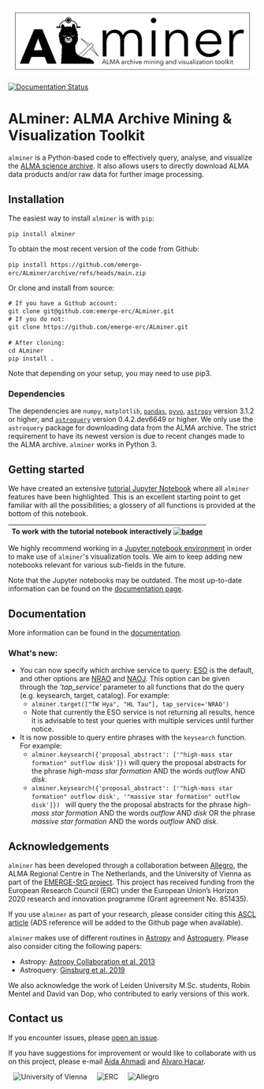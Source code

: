 <img src="images/ALminer_logo_header.jpg" alt="ALminer" align="center"/>

[![Documentation Status](https://readthedocs.org/projects/alminer/badge/?version=latest)](https://alminer.readthedocs.io/en/latest/?badge=latest)

# ALminer: ALMA Archive Mining & Visualization Toolkit

`alminer` is a Python-based code to effectively query, analyse, and visualize the [ALMA science archive](https://almascience.eso.org/aq/). It also allows users to directly download ALMA data products and/or raw data for further image processing.

## Installation

The easiest way to install `alminer` is with `pip`:

```pip install alminer```

To obtain the most recent version of the code from Github:

```pip install https://github.com/emerge-erc/ALminer/archive/refs/heads/main.zip```

Or clone and install from source:
```
# If you have a Github account:
git clone git@github.com:emerge-erc/ALminer.git
# If you do not:
git clone https://github.com/emerge-erc/ALminer.git

# After cloning:
cd ALminer
pip install .
```

Note that depending on your setup, you may need to use pip3.

### Dependencies

The dependencies are `numpy`, `matplotlib`, [`pandas`](https://pandas.pydata.org/), [`pyvo`](https://pyvo.readthedocs.io/en/latest/), [`astropy`](https://www.astropy.org/) version 3.1.2 or higher, and [`astroquery`](https://astroquery.readthedocs.io/en/latest/) version 0.4.2.dev6649 or higher. We only use the `astroquery` package for downloading data from the ALMA archive. The strict requirement to have its newest version is due to recent changes made to the ALMA archive. `alminer` works in Python 3. 


## Getting started

We have created an extensive [tutorial Jupyter Notebook](https://nbviewer.jupyter.org/github/emerge-erc/ALminer/blob/main/notebooks/tutorial/ALminer_tutorial.ipynb?flush_cache=True) where all `alminer` features have been highlighted. This is an excellent starting point to get familiar with all the possibilities; a glossery of all functions is provided at the bottom of this notebook. 

|  To work with the tutorial notebook interactively [![badge](images/Binder_badge.svg)](https://mybinder.org/v2/gh/emerge-erc/ALminer/main?urlpath=/tree/notebooks/tutorial/ALminer_tutorial.ipynb) |
|------|

We highly recommend working in a [Jupyter notebook environment](https://jupyter.org/install) in order to make use of `alminer`'s visualization tools. We aim to keep adding new notebooks relevant for various sub-fields in the future.

Note that the Jupyter notebooks may be outdated. The most up-to-date information can be found on the [documentation page](https://alminer.readthedocs.io/en/latest/?badge=latest).

## Documentation

More information can be found in the [documentation](https://alminer.readthedocs.io/en/latest/?badge=latest).

### What's new:

- You can now specify which archive service to query: [ESO](https://almascience.eso.org/tap) is the default, and other options are [NRAO](https://almascience.nrao.edu/tap) and [NAOJ](https://almascience.nrao.edu/tap). This option can be given through the *'tap_service'* parameter to all functions that do the query (e.g. keysearch, target, catalog). For example:
  - ```alminer.target(["TW Hya", "HL Tau"], tap_service='NRAO')```
  - Note that currently the ESO service is not returning all results, hence it is advisable to test your queries with multiple services until further notice.
- It is now possible to query entire phrases with the `keysearch` function. For example:
  - ```alminer.keysearch({'proposal_abstract': ['"high-mass star formation" outflow disk']})``` will query the proposal abstracts for the phrase *high-mass star formation* AND the words *outflow* AND *disk*.
  - ```alminer.keysearch({'proposal_abstract': ['"high-mass star formation" outflow disk', '"massive star formation" outflow disk']}) ``` will query the the proposal abstracts for the phrase *high-mass star formation* AND the words *outflow* AND *disk* OR the phrase *massive star formation* AND the words *outflow* AND *disk*.

## Acknowledgements

`alminer` has been developed through a collaboration between [Allegro](https://www.alma-allegro.nl/), the ALMA Regional Centre in The Netherlands, and the University of Vienna as part of the [EMERGE-StG project](https://emerge.alvarohacar.com). This project has received funding from the European Research Council (ERC) under the European Union’s Horizon 2020 research and innovation programme (Grant agreement No. 851435).

If you use `alminer` as part of your research, please consider citing this [ASCL article](https://ascl.net/code/v/2971) (ADS reference will be added to the Github page when available).

 `alminer` makes use of different routines in [Astropy](https://www.astropy.org/) and [Astroquery](https://astroquery.readthedocs.io/en/latest/). Please also consider citing the following papers:
- Astropy: [Astropy Collaboration et al. 2013](https://ui.adsabs.harvard.edu/abs/2013A%26A...558A..33A/abstract) <br>
- Astroquery: [Ginsburg et al. 2019](https://ui.adsabs.harvard.edu/abs/2019AJ....157...98G/abstract)

We also acknowledge the work of Leiden University M.Sc. students, Robin Mentel and David van Dop, who contributed to early versions of this work. 

## Contact us

If you encounter issues, please [open an issue](https://github.com/emerge-erc/ALminer/issues). 

If you have suggestions for improvement or would like to collaborate with us on this project, please e-mail [Aida Ahmadi](mailto:aahmadi@strw.leidenuniv.nl) and [Alvaro Hacar](mailto:alvaro.hacar@univie.ac.at).

<img src="images/UniVie_logo.jpg" alt="University of Vienna" width= "280px" hspace="10px"/><img src="images/ERC_logo.jpg" alt="ERC" width= "200px" hspace="10px"/><img src="images/Allegro_logo.png" alt="Allegro"  width= "280px" hspace="10px"/>
